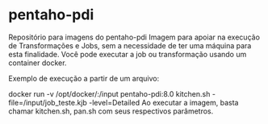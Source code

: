 # pentaho-pdi
Repositório para imagens do pentaho-pdi
Imagem para apoiar na execução de Transformações e Jobs, sem a necessidade de ter uma máquina para esta finalidade. Você pode executar a job ou transformação usando um container docker.

Exemplo de execução a partir de um arquivo:

docker run -v /opt/docker/:/input pentaho-pdi:8.0 kitchen.sh -file=/input/job_teste.kjb -level=Detailed
Ao executar a imagem, basta chamar kitchen.sh, pan.sh com seus respectivos parâmetros.
